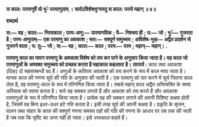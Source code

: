 **स काल: परमाणुर्वै यो भु–े परमाणुताम् ।** **सतोऽविशेषभुग्यस्तु स काल: परमो महान् ॥ ४॥** 

**शब्दार्थ** 

**स:—** **वह** **; काल:—** **नित्यकाल** **; परम-अणु:—** **पारमाणविक** **; वै—** **निश्चय ही** **; य:—** **जो** **; भु–े—** **गुजरता है** **; परम-अणुताम्—** **एक परमाणु का अवकाश** **; सत:—** **सश्पूर्ण समुच्चय** **; अविशेष-भुक्—** **अद्वैत प्रदर्शन से गुजरने वाला** **; य: तु—** **जो** **; स:—** **वह** **;** **काल:—** **काल** **; परम:—** **परम** **; महान्—** **महान्।** **.** 

**परमाणु काल का मापन परमाणु के अवकाश विशेष को तय कर पाने के अनुसार किया** **जाता है। वह काल जो परमाणुओं के अव्यक्त समुच्चय को प्रच्छन्न करता है महाकाल कहलाता** **है।** **तात्पर्य :** काल तथा अवकाश (दिक्) दो सहसश्बन्धी पद हैं। अणुओं के कतिपय अवकाश को तय करने के रूप में काल मापा जाता है। मानक काल की गणना सूर्य की गति के अनुसार की जाती है। एक परमाणु को पार करने में सूर्य जितना काल लेता है, वह परमाणु-काल के रूप में परिगणित किया जाता है। सबसे महान् काल अद्वैत अभिव्यक्ति के समग्र अस्तित्व को व्याप्त करता है। सारे ग्रह चक्कर लगाते हैं और आकाश को तय करते हैं और अवकाश परमाणुओं के रूप में परिगणित किया जाता है। प्रत्येक ग्रह की चक्कर लगाने की अपनी विशिष्ट कक्ष्या होती है, जिसमें वह बिना इधर-उधर हटे गति करता है। इसी तरह सूर्य की अपनी कक्ष्या है। प्रकृति के सृजन, पालन तथा संहार के काल की सश्पूर्ण गणना समस्त ग्रहों की गति की गणना के आधार पर तब तक की जाती है जब तक कि सृष्टि का अन्त नहीं हो जाता। इसे *परमकाल* कहते हैं।  